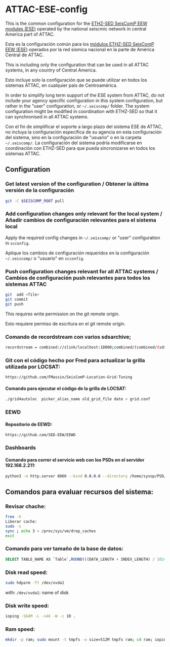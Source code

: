# ATTAC-ESE-config
This is the common configuration for the [ETHZ-SED SeisComP EEW modules (ESE)](https://github.com/SED-EEW/SED-EEW-SeisComP-contributions) operated by the national seiscmic network in central America part of ATTAC.

Esta es la configuración común para los [módulos ETHZ-SED SeisComP EEW (ESE)](https://github.com/SED-EEW/SED-EEW-SeisComP-contributions) operados por la red sísmica nacional en la parte de América Central de ATTAC.

This is including only the configuration that can be used in all ATTAC systems, in any country of Central America.

Esto incluye solo la configuración que se puede utilizar en todos los sistemas ATTAC, en cualquier país de Centroamérica.

In order to simplify long term support of the ESE system from ATTAC, do not include your agency specific configuration in this system configuration, but rather in the "user" configuration, or `~/.seiscomp/` folder. The system configuration might be modified in coordination with ETHZ-SED so that it can synchronised in all ATTAC systems.

Con el fin de simplificar el soporte a largo plazo del sistema ESE de ATTAC, no incluya la configuración específica de su agencia en esta configuración del sistema, sino en la configuración de "usuario" o en la carpeta `~/.seiscomp/`. La configuración del sistema podría modificarse en coordinación con ETHZ-SED para que pueda sincronizarse en todos los sistemas ATTAC.

## Configuration
### Get latest version of the configuration / Obtener la última versión de la configuración
```bash
git -C $SEISCOMP_ROOT pull
```

### Add configuration changes only relevant for the local system / Añadir cambios de configuración relevantes para el sistema local
Apply the required config changes in `~/.seiscomp/` or "user" configuration in `scconfig`.

Aplique los cambios de configuración requeridos en la configuración `~/.seiscomp/` o "usuario" en `scconfig`.

### Push configuration changes relevant for all ATTAC systems / Cambios de configuración push relevantes para todos los sistemas ATTAC
```bash
git  add <file>
git commit
git push
```
This requires write permission on the git remote origin.

Esto requiere permiso de escritura en el git remote origin.

### Comando de recordstream con varios sdsarchive;
```bash
recordstream = combined://slink/localhost:18000;combined/(combined/(sdsarchive//home/sysop/seiscomp/var/lib/archive/;sdsarchive//respaldos/??splitTime=2023-09-26T00:00:00Z);sdsarchive//respaldos2/1.INF-A.INF-AREA-SISMOLOGIA/BASE-SISMICA/DATA-Continua/??splitTime=2023-01-01T00:00:00Z)
```

### Git con el código hecho por Fred para actualizar la grilla utilizada por LOCSAT:
`https://github.com/FMassin/SeisComP-Location-Grid-Tuning`

#### Comando para ejecutar el código de la grilla de LOCSAT:
```bash
./grid4autoloc  picker_alias_name old_grid_file date > grid.conf
```

### EEWD
#### Repositorio de EEWD:
`https://github.com/SED-EEW/EEWD`

### Dashboards
#### Comando para correr el servicio web con los PSDs en el servidor 192.168.2.211:
```bash
python3 -m http.server 8060 --bind 0.0.0.0 --directory /home/sysop/PSD/PNG/ &
```

## Comandos para evaluar recursos del sistema:
### Revisar chache:
```bash
free -h
Liberar cache:
sudo -s
sync ; echo 3 > /proc/sys/vm/drop_caches
exit
```

### Comando para ver tamaño de la base de datos:
```sql
SELECT TABLE_NAME AS `Table`,ROUND(((DATA_LENGTH + INDEX_LENGTH) / 1024 / 1024), 2) AS `Size (MB)`FROM information_schema.TABLES WHERE table_schema = "seiscomp" ORDER BY (data_length + index_length) DESC;
```

### Disk read speed:
```bash
sudo hdparm -Tt /dev/xvda1
```
with:
`/dev/xvda1`: name of disk

### Disk write speed:
```bash
ioping -S64M -L -s4k -W -c 10 .
```

### Ram speed:
```bash
mkdir -p ram; sudo mount -t tmpfs -o size=512M tmpfs ram; cd ram; ioping -S64M -L -s4k -W -c
```

